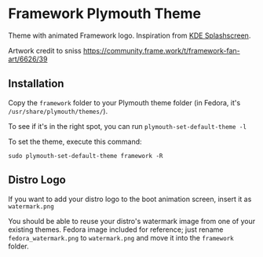 # Framework Plymouth Theme

Theme with animated Framework logo. Inspiration from [KDE Splashscreen](https://github.com/NL-TCH/Frame.Work_SplashScreen-KDE).

Artwork credit to sniss https://community.frame.work/t/framework-fan-art/6626/39

## Installation

Copy the `framework` folder to your Plymouth theme folder (in Fedora, it's `/usr/share/plymouth/themes/`).

To see if it's in the right spot, you can run `plymouth-set-default-theme -l`

To set the theme, execute this command:
```
sudo plymouth-set-default-theme framework -R
```

## Distro Logo

If you want to add your distro logo to the boot animation screen, insert it as `watermark.png`

You should be able to reuse your distro's watermark image from one of your existing themes. Fedora image included for reference; just rename `fedora_watermark.png` to `watermark.png` and move it into the `framework` folder.

